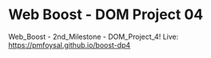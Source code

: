 # Web Boost - DOM Project 04

Web_Boost - 2nd_Milestone - DOM_Project_4! Live: https://pmfoysal.github.io/boost-dp4
